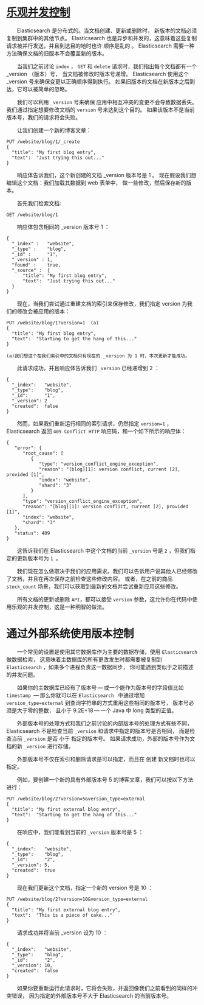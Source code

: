 # [乐观并发控制](10_optimistic_concurrency_control.md)   
&emsp;&emsp;Elasticsearch 是分布式的。当文档创建、更新或删除时， 新版本的文档必须复制到集群中的其他节点。
Elasticsearch 也是异步和并发的，这意味着这些复制请求被并行发送，并且到达目的地时也许 顺序是乱的 。
 Elasticsearch 需要一种方法确保文档的旧版本不会覆盖新的版本。

&emsp;&emsp;当我们之前讨论 `index` ， `GET` 和 `delete` 请求时，我们指出每个文档都有一个 _version （版本）号，
当文档被修改时版本号递增。 Elasticsearch 使用这个 _version 号来确保变更以正确顺序得到执行。
如果旧版本的文档在新版本之后到达，它可以被简单的忽略。

&emsp;&emsp;我们可以利用 `_version` 号来确保 应用中相互冲突的变更不会导致数据丢失。我们通过指定想要修改文档的 `version` 号来达到这个目的。
如果该版本不是当前版本号，我们的请求将会失败。

&emsp;&emsp;让我们创建一个新的博客文章：
```$xslt
PUT /website/blog/1/_create
{
  "title": "My first blog entry",
  "text":  "Just trying this out..."
}
```
&emsp;&emsp;响应体告诉我们，这个新创建的文档 _version 版本号是 1 。
现在假设我们想编辑这个文档：我们加载其数据到 web 表单中，
 做一些修改，然后保存新的版本。

&emsp;&emsp;首先我们检索文档:
```$xslt
GET /website/blog/1
```
&emsp;&emsp;响应体包含相同的 _version 版本号 1 ：  
```$xslt
{
  "_index" :   "website",
  "_type" :    "blog",
  "_id" :      "1",
  "_version" : 1,
  "found" :    true,
  "_source" :  {
      "title": "My first blog entry",
      "text":  "Just trying this out..."
  }
}
```
&emsp;&emsp;现在，当我们尝试通过重建文档的索引来保存修改，我们指定 version 为我们的修改会被应用的版本：
```$xslt
PUT /website/blog/1?version=1  (a)
{
  "title": "My first blog entry",
  "text":  "Starting to get the hang of this..."
}
```
`(a)我们想这个在我们索引中的文档只有现在的 _version 为 1 时，本次更新才能成功。`

&emsp;&emsp;此请求成功，并且响应体告诉我们 `_version` 已经递增到 2 ：
```$xslt
{
  "_index":   "website",
  "_type":    "blog",
  "_id":      "1",
  "_version": 2
  "created":  false
}
```
&emsp;&emsp;然而，如果我们重新运行相同的索引请求，仍然指定 `version=1` ， 
Elasticsearch 返回 `409 Conflict HTTP` 响应码，和一个如下所示的响应体：    
```$xslt
{
   "error": {
      "root_cause": [
         {
            "type": "version_conflict_engine_exception",
            "reason": "[blog][1]: version conflict, current [2], provided [1]",
            "index": "website",
            "shard": "3"
         }
      ],
      "type": "version_conflict_engine_exception",
      "reason": "[blog][1]: version conflict, current [2], provided [1]",
      "index": "website",
      "shard": "3"
   },
   "status": 409
}
```
&emsp;&emsp;这告诉我们在 Elasticsearch 中这个文档的当前 `_version` 号是 `2` ，但我们指定的更新版本号为 `1 `。

&emsp;&emsp;我们现在怎么做取决于我们的应用需求。我们可以告诉用户说其他人已经修改了文档，并且在再次保存之前检查这些修改内容。 
或者，在之前的商品 `stock_count` 场景，我们可以获取到最新的文档并尝试重新应用这些修改。

&emsp;&emsp;所有文档的更新或删除 `API`，都可以接受 `version` 参数，这允许你在代码中使用乐观的并发控制，这是一种明智的做法。

# 通过外部系统使用版本控制  
&emsp;&emsp;一个常见的设置是使用其它数据库作为主要的数据存储，使用 `Elasticsearch` 做数据检索， 
这意味着主数据库的所有更改发生时都需要被复制到 `Elasticsearch` ，如果多个进程负责这一数据同步，
你可能遇到类似于之前描述的并发问题。

&emsp;&emsp;如果你的主数据库已经有了版本号 — 或一个能作为版本号的字段值比如 `timestamp `— 那么你就可以在 `Elasticsearch `
中通过增加 `version_type=external` 到查询字符串的方式重用这些相同的版本号， 
版本号必须是大于零的整数， 且小于 9.2E+18 — 一个 Java 中 long 类型的正值。

&emsp;&emsp;外部版本号的处理方式和我们之前讨论的内部版本号的处理方式有些不同， 
Elasticsearch 不是检查当前 `_version` 和请求中指定的版本号是否相同， 
而是检查当前 `_version` 是否 小于 指定的版本号。 如果请求成功，外部的版本号作为文档的新 `_version` 进行存储。

&emsp;&emsp;外部版本号不仅在索引和删除请求是可以指定，而且在 创建 新文档时也可以指定。

&emsp;&emsp;例如，要创建一个新的具有外部版本号 5 的博客文章，我们可以按以下方法进行： 
```$xslt
PUT /website/blog/2?version=5&version_type=external
{
  "title": "My first external blog entry",
  "text":  "Starting to get the hang of this..."
}
```
&emsp;&emsp;在响应中，我们能看到当前的 `_version` 版本号是 5 ：
```$xslt
{
  "_index":   "website",
  "_type":    "blog",
  "_id":      "2",
  "_version": 5,
  "created":  true
}
```
&emsp;&emsp;现在我们更新这个文档，指定一个新的 version 号是 10 ：
```$xslt
PUT /website/blog/2?version=10&version_type=external
{
  "title": "My first external blog entry",
  "text":  "This is a piece of cake..."
}
```
&emsp;&emsp;请求成功并将当前 _version 设为 10 ：
```$xslt
{
  "_index":   "website",
  "_type":    "blog",
  "_id":      "2",
  "_version": 10,
  "created":  false
}
```
&emsp;&emsp;如果你要重新运行此请求时，它将会失败，并返回像我们之前看到的同样的冲突错误， 
因为指定的外部版本号不大于 Elasticsearch 的当前版本号。

